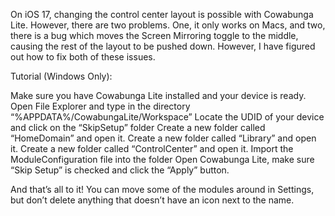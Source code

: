 On iOS 17, changing the control center layout is possible with Cowabunga Lite. However, there are two problems. One, it only works on Macs, and two, there is a bug which moves the Screen Mirroring toggle to the middle, causing the rest of the layout to be pushed down. However, I have figured out how to fix both of these issues.

Tutorial (Windows Only):

Make sure you have Cowabunga Lite installed and your device is ready.
Open File Explorer and type in the directory “%APPDATA%/CowabungaLite/Workspace”
Locate the UDID of your device and click on the “SkipSetup” folder
Create a new folder called “HomeDomain” and open it.
Create a new folder called “Library” and open it.
Create a new folder called “ControlCenter” and open it.
Import the ModuleConfiguration file into the folder 
Open Cowabunga Lite, make sure “Skip Setup” is checked and click the “Apply” button.


And that’s all to it! You can move some of the modules around in Settings, but don’t delete anything that doesn’t have an icon next to the name. 
